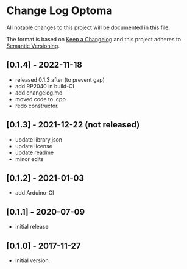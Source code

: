 # Change Log Optoma

All notable changes to this project will be documented in this file.

The format is based on [Keep a Changelog](http://keepachangelog.com/)
and this project adheres to [Semantic Versioning](http://semver.org/).


## [0.1.4] - 2022-11-18
- released 0.1.3 after (to prevent gap)
- add RP2040 in build-CI
- add changelog.md
- moved code to .cpp
- redo constructor.


## [0.1.3] - 2021-12-22  (not released)
- update library.json
- update license
- update readme
- minor edits

## [0.1.2] - 2021-01-03
- add Arduino-CI

## [0.1.1] - 2020-07-09
- initial release

## [0.1.0] - 2017-11-27
- initial version.

